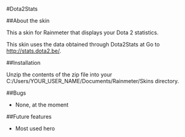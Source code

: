#Dota2Stats

##About the skin

This a skin for Rainmeter that displays your Dota 2 statistics.

This skin uses the data obtained through Dota2Stats at Go to http://stats.dota2.be/.

##Installation

Unzip the contents of the zip file into your C:/Users/YOUR_USER_NAME/Documents/Rainmeter/Skins directory.

##Bugs

* None, at the moment

##Future features

* Most used hero